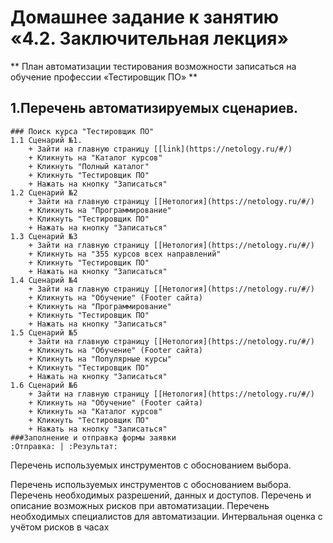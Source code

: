 # Домашнее задание к занятию «4.2. Заключительная лекция»
** План автоматизации тестирования возможности записаться на обучение профессии «Тестировщик ПО» **
## 1.Перечень автоматизируемых сценариев.
	### Поиск курса "Тестировщик ПО"
	1.1 Сценарий №1.
		+ Зайти на главную страницу [[link](https://netology.ru/#/)
		+ Кликнуть на "Каталог курсов"
		+ Кликнуть "Полный каталог"
		+ Кликнуть "Тестировщик ПО"
		+ Нажать на кнопку "Записаться"
	1.2 Сценарий №2
		+ Зайти на главную страницу [[Нетология](https://netology.ru/#/)
		+ Кликнуть на "Программирование"
		+ Кликнуть "Тестировщик ПО"
		+ Нажать на кнопку "Записаться"
	1.3 Сценарий №3
		+ Зайти на главную страницу [[Нетология](https://netology.ru/#/)
		+ Кликнуть на "355 курсов всех направлений"
		+ Кликнуть "Тестировщик ПО"
		+ Нажать на кнопку "Записаться"
	1.4 Сценарий №4
		+ Зайти на главную страницу [[Нетология](https://netology.ru/#/)
		+ Кликнуть на "Обучение" (Footer сайта)
		+ Кликнуть на "Программирование"
		+ Кликнуть "Тестировщик ПО"
		+ Нажать на кнопку "Записаться"
	1.5 Сценарий №5
		+ Зайти на главную страницу [[Нетология](https://netology.ru/#/)
		+ Кликнуть на "Обучение" (Footer сайта)
		+ Кликнуть на "Популярные курсы"
		+ Кликнуть "Тестировщик ПО"
		+ Нажать на кнопку "Записаться"
	1.6 Сценарий №6
		+ Зайти на главную страницу [[Нетология](https://netology.ru/#/)
		+ Кликнуть на "Обучение" (Footer сайта)
		+ Кликнуть на "Каталог курсов"
		+ Кликнуть "Тестировщик ПО"
		+ Нажать на кнопку "Записаться"
	###Заполнение и отправка формы заявки
	:Отправка: | :Результат:
	
Перечень используемых инструментов с обоснованием выбора.
	
Перечень используемых инструментов с обоснованием выбора.
Перечень необходимых разрешений, данных и доступов.
Перечень и описание возможных рисков при автоматизации.
Перечень необходимых специалистов для автоматизации.
Интервальная оценка с учётом рисков в часах
